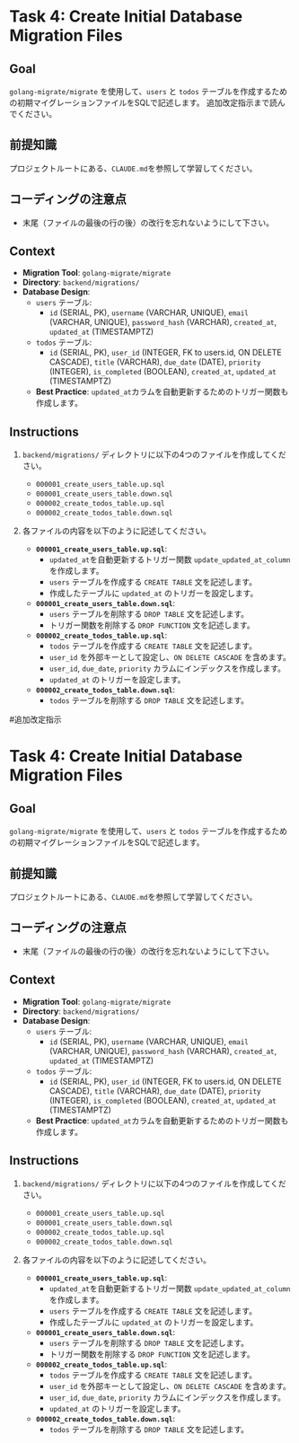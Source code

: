 # Task 4: Create Initial Database Migration Files

## Goal
`golang-migrate/migrate` を使用して、`users` と `todos` テーブルを作成するための初期マイグレーションファイルをSQLで記述します。
追加改定指示まで読んでください。

## 前提知識
プロジェクトルートにある、`CLAUDE.md`を参照して学習してください。

## コーディングの注意点
- 末尾（ファイルの最後の行の後）の改行を忘れないようにして下さい。

## Context
- **Migration Tool**: `golang-migrate/migrate`
- **Directory**: `backend/migrations/`
- **Database Design**:
  - `users` テーブル:
    - `id` (SERIAL, PK), `username` (VARCHAR, UNIQUE), `email` (VARCHAR, UNIQUE), `password_hash` (VARCHAR), `created_at`, `updated_at` (TIMESTAMPTZ)
  - `todos` テーブル:
    - `id` (SERIAL, PK), `user_id` (INTEGER, FK to users.id, ON DELETE CASCADE), `title` (VARCHAR), `due_date` (DATE), `priority` (INTEGER), `is_completed` (BOOLEAN), `created_at`, `updated_at` (TIMESTAMPTZ)
  - **Best Practice**: `updated_at`カラムを自動更新するためのトリガー関数も作成します。

## Instructions
1.  `backend/migrations/` ディレクトリに以下の4つのファイルを作成してください。
    - `000001_create_users_table.up.sql`
    - `000001_create_users_table.down.sql`
    - `000002_create_todos_table.up.sql`
    - `000002_create_todos_table.down.sql`

2.  各ファイルの内容を以下のように記述してください。
    - **`000001_create_users_table.up.sql`**:
        - `updated_at`を自動更新するトリガー関数 `update_updated_at_column` を作成します。
        - `users` テーブルを作成する `CREATE TABLE` 文を記述します。
        - 作成したテーブルに `updated_at` のトリガーを設定します。
    - **`000001_create_users_table.down.sql`**:
        - `users` テーブルを削除する `DROP TABLE` 文を記述します。
        - トリガー関数を削除する `DROP FUNCTION` 文を記述します。
    - **`000002_create_todos_table.up.sql`**:
        - `todos` テーブルを作成する `CREATE TABLE` 文を記述します。
        - `user_id` を外部キーとして設定し、`ON DELETE CASCADE` を含めます。
        - `user_id`, `due_date`, `priority` カラムにインデックスを作成します。
        - `updated_at` のトリガーを設定します。
    - **`000002_create_todos_table.down.sql`**:
        - `todos` テーブルを削除する `DROP TABLE` 文を記述します。

#追加改定指示

# Task 4: Create Initial Database Migration Files

## Goal
`golang-migrate/migrate` を使用して、`users` と `todos` テーブルを作成するための初期マイグレーションファイルをSQLで記述します。

## 前提知識
プロジェクトルートにある、`CLAUDE.md`を参照して学習してください。

## コーディングの注意点
- 末尾（ファイルの最後の行の後）の改行を忘れないようにして下さい。

## Context
- **Migration Tool**: `golang-migrate/migrate`
- **Directory**: `backend/migrations/`
- **Database Design**:
  - `users` テーブル:
    - `id` (SERIAL, PK), `username` (VARCHAR, UNIQUE), `email` (VARCHAR, UNIQUE), `password_hash` (VARCHAR), `created_at`, `updated_at` (TIMESTAMPTZ)
  - `todos` テーブル:
    - `id` (SERIAL, PK), `user_id` (INTEGER, FK to users.id, ON DELETE CASCADE), `title` (VARCHAR), `due_date` (DATE), `priority` (INTEGER), `is_completed` (BOOLEAN), `created_at`, `updated_at` (TIMESTAMPTZ)
  - **Best Practice**: `updated_at`カラムを自動更新するためのトリガー関数も作成します。

## Instructions
1.  `backend/migrations/` ディレクトリに以下の4つのファイルを作成してください。
    - `000001_create_users_table.up.sql`
    - `000001_create_users_table.down.sql`
    - `000002_create_todos_table.up.sql`
    - `000002_create_todos_table.down.sql`

2.  各ファイルの内容を以下のように記述してください。
    - **`000001_create_users_table.up.sql`**:
        - `updated_at`を自動更新するトリガー関数 `update_updated_at_column` を作成します。
        - `users` テーブルを作成する `CREATE TABLE` 文を記述します。
        - 作成したテーブルに `updated_at` のトリガーを設定します。
    - **`000001_create_users_table.down.sql`**:
        - `users` テーブルを削除する `DROP TABLE` 文を記述します。
        - トリガー関数を削除する `DROP FUNCTION` 文を記述します。
    - **`000002_create_todos_table.up.sql`**:
        - `todos` テーブルを作成する `CREATE TABLE` 文を記述します。
        - `user_id` を外部キーとして設定し、`ON DELETE CASCADE` を含めます。
        - `user_id`, `due_date`, `priority` カラムにインデックスを作成します。
        - `updated_at` のトリガーを設定します。
    - **`000002_create_todos_table.down.sql`**:
        - `todos` テーブルを削除する `DROP TABLE` 文を記述します。
